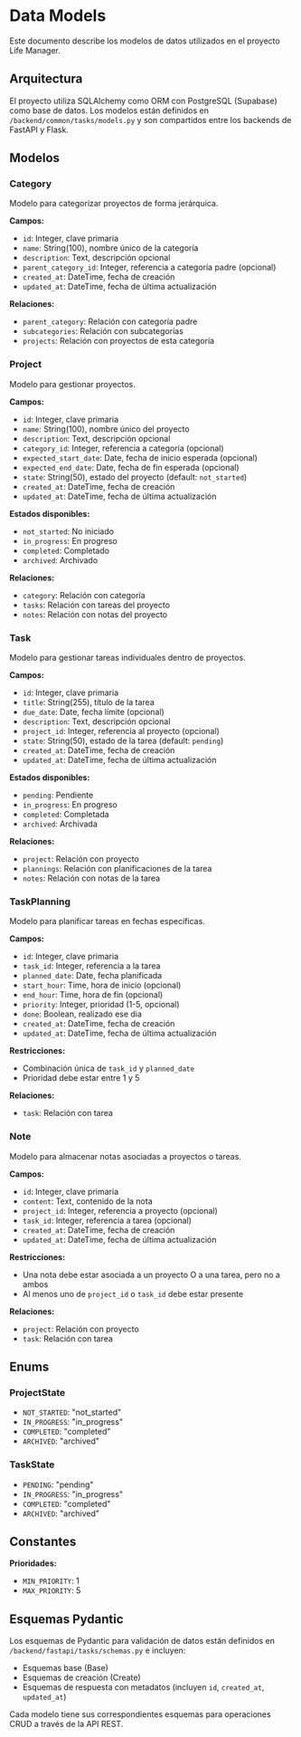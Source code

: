 # Data Models

Este documento describe los modelos de datos utilizados en el proyecto Life Manager.

## Arquitectura

El proyecto utiliza SQLAlchemy como ORM con PostgreSQL (Supabase) como base de datos. Los modelos están definidos en `/backend/common/tasks/models.py` y son compartidos entre los backends de FastAPI y Flask.

## Modelos

### Category

Modelo para categorizar proyectos de forma jerárquica.

**Campos:**
- `id`: Integer, clave primaria
- `name`: String(100), nombre único de la categoría
- `description`: Text, descripción opcional
- `parent_category_id`: Integer, referencia a categoría padre (opcional)
- `created_at`: DateTime, fecha de creación
- `updated_at`: DateTime, fecha de última actualización

**Relaciones:**
- `parent_category`: Relación con categoría padre
- `subcategories`: Relación con subcategorías
- `projects`: Relación con proyectos de esta categoría

### Project

Modelo para gestionar proyectos.

**Campos:**
- `id`: Integer, clave primaria
- `name`: String(100), nombre único del proyecto
- `description`: Text, descripción opcional
- `category_id`: Integer, referencia a categoría (opcional)
- `expected_start_date`: Date, fecha de inicio esperada (opcional)
- `expected_end_date`: Date, fecha de fin esperada (opcional)
- `state`: String(50), estado del proyecto (default: `not_started`)
- `created_at`: DateTime, fecha de creación
- `updated_at`: DateTime, fecha de última actualización

**Estados disponibles:**
- `not_started`: No iniciado
- `in_progress`: En progreso
- `completed`: Completado
- `archived`: Archivado

**Relaciones:**
- `category`: Relación con categoría
- `tasks`: Relación con tareas del proyecto
- `notes`: Relación con notas del proyecto

### Task

Modelo para gestionar tareas individuales dentro de proyectos.

**Campos:**
- `id`: Integer, clave primaria
- `title`: String(255), título de la tarea
- `due_date`: Date, fecha límite (opcional)
- `description`: Text, descripción opcional
- `project_id`: Integer, referencia al proyecto (opcional)
- `state`: String(50), estado de la tarea (default: `pending`)
- `created_at`: DateTime, fecha de creación
- `updated_at`: DateTime, fecha de última actualización

**Estados disponibles:**
- `pending`: Pendiente
- `in_progress`: En progreso
- `completed`: Completada
- `archived`: Archivada

**Relaciones:**
- `project`: Relación con proyecto
- `plannings`: Relación con planificaciones de la tarea
- `notes`: Relación con notas de la tarea

### TaskPlanning

Modelo para planificar tareas en fechas específicas.

**Campos:**
- `id`: Integer, clave primaria
- `task_id`: Integer, referencia a la tarea
- `planned_date`: Date, fecha planificada
- `start_hour`: Time, hora de inicio (opcional)
- `end_hour`: Time, hora de fin (opcional)
- `priority`: Integer, prioridad (1-5, opcional)
- `done`: Boolean, realizado ese dia
- `created_at`: DateTime, fecha de creación
- `updated_at`: DateTime, fecha de última actualización

**Restricciones:**
- Combinación única de `task_id` y `planned_date`
- Prioridad debe estar entre 1 y 5

**Relaciones:**
- `task`: Relación con tarea

### Note

Modelo para almacenar notas asociadas a proyectos o tareas.

**Campos:**
- `id`: Integer, clave primaria
- `content`: Text, contenido de la nota
- `project_id`: Integer, referencia a proyecto (opcional)
- `task_id`: Integer, referencia a tarea (opcional)
- `created_at`: DateTime, fecha de creación
- `updated_at`: DateTime, fecha de última actualización

**Restricciones:**
- Una nota debe estar asociada a un proyecto O a una tarea, pero no a ambos
- Al menos uno de `project_id` o `task_id` debe estar presente

**Relaciones:**
- `project`: Relación con proyecto
- `task`: Relación con tarea

## Enums

### ProjectState
- `NOT_STARTED`: "not_started"
- `IN_PROGRESS`: "in_progress"
- `COMPLETED`: "completed"
- `ARCHIVED`: "archived"

### TaskState
- `PENDING`: "pending"
- `IN_PROGRESS`: "in_progress"
- `COMPLETED`: "completed"
- `ARCHIVED`: "archived"

## Constantes

**Prioridades:**
- `MIN_PRIORITY`: 1
- `MAX_PRIORITY`: 5

## Esquemas Pydantic

Los esquemas de Pydantic para validación de datos están definidos en `/backend/fastapi/tasks/schemas.py` e incluyen:

- Esquemas base (Base)
- Esquemas de creación (Create)
- Esquemas de respuesta con metadatos (incluyen `id`, `created_at`, `updated_at`)

Cada modelo tiene sus correspondientes esquemas para operaciones CRUD a través de la API REST.
